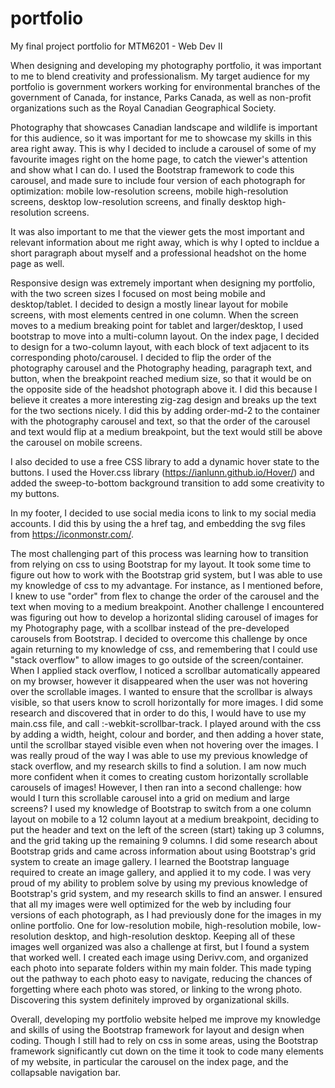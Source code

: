 # portfolio
My final project portfolio for MTM6201 - Web Dev II

When designing and developing my photography portfolio, it was important to me to blend creativity and professionalism. My target audience for my portfolio is government workers working for environmental branches of the government of Canada, for instance, Parks Canada, as well as non-profit organizations such as the Royal Canadian Geographical Society. 

Photography that showcases Canadian landscape and wildlife is important for this audience, so it was important for me to showcase my skills in this area right away. This is why I decided to include a carousel of some of my favourite images right on the home page, to catch the viewer's attention and show what I can do. I used the Bootstrap framework to code this carousel, and made sure to include four version of each photograph for optimization: mobile low-resolution screens, mobile high-resolution screens, desktop low-resolution screens, and finally desktop high-resolution screens. 

It was also important to me that the viewer gets the most important and relevant information about me right away, which is why I opted to incldue a short paragraph about myself and a professional headshot on the home page as well. 

Responsive design was extremely important when designing my portfolio, with the two screen sizes I focused on most being mobile and desktop/tablet. I decided to design a mostly linear layout for mobile screens, with most elements centred in one column. When the screen moves to a medium breaking point for tablet and larger/desktop, I used bootstrap to move into a multi-column layout. On the index page, I decided to design for a two-column layout, with each block of text adjacent to its corresponding photo/carousel. I decided to flip the order of the photography carousel and the Photography heading, paragraph text, and button, when the breakpoint reached medium size, so that it would be on the opposite side of the headshot photograph above it. I did this because I believe it creates a more interesting zig-zag design and breaks up the text for the two sections nicely. I did this by adding order-md-2 to the container with the photography carousel and text, so that the order of the carousel and text would flip at a medium breakpoint, but the text would still be above the carousel on mobile screens. 

I also decided to use a free CSS library to add a dynamic hover state to the buttons. I used the Hover.css library (https://ianlunn.github.io/Hover/) and added the sweep-to-bottom background transition to add some creativity to my buttons.

In my footer, I decided to use social media icons to link to my social media accounts. I did this by using the a href tag, and embedding the svg files from https://iconmonstr.com/. 

The most challenging part of this process was learning how to transition from relying on css to using Bootstrap for my layout. It took some time to figure out how to work with the Bootstrap grid system, but I was able to use my knowledge of css to my advantage. For instance, as I mentioned before, I knew to use "order" from flex to change the order of the carousel and the text when moving to a medium breakpoint. Another challenge I encountered was figuring out how to develop a horizontal sliding carousel of images for my Photography page, with a scollbar instead of the pre-developed carousels from Bootstrap. I decided to overcome this challenge by once again returning to my knowledge of css, and remembering that I could use "stack overflow" to allow images to go outside of the screen/container. When I applied stack overflow, I noticed a scrollbar automatically appeared on my browser, however it disappeared when the user was not hovering over the scrollable images. I wanted to ensure that the scrollbar is always visible, so that users know to scroll horizontally for more images. I did some research and discovered that in order to do this, I would have to use my main.css file, and call :-webkit-scrollbar-track. I played around with the css by adding a width, height, colour and border, and then adding a hover state, until the scrollbar stayed visible even when not hovering over the images. I was really proud of the way I was able to use my previous knowledge of stack overflow, and my research skills to find a solution. I am now much more confident when it comes to creating custom horizontally scrollable carousels of images! However, I then ran into a second challenge: how would I turn this scrollable carousel into a grid on medium and large screens? I used my knowledge of Bootstrap to switch from a one column layout on mobile to a 12 column layout at a medium breakpoint, deciding to put the header and text on the left of the screen (start) taking up 3 columns, and the grid taking up the remaining 9 columns. I did some research about Bootstrap grids and came across information about using Bootstrap's grid system to create an image gallery. I learned the Bootstrap language required to create an image gallery, and applied it to my code. I was very proud of my ability to problem solve by using my previous knowledge of Bootstrap's grid system, and my research skills to find an answer. I ensured that all my images were well optimized for the web by including four versions of each photograph, as I had previously done for the images in my online portfolio. One for low-resolution mobile, high-resolution mobile, low-resolution desktop, and high-resolution desktop. Keeping all of these images well organized was also a challenge at first, but I found a system that worked well. I created each image using Derivv.com, and organized each photo into separate folders within my main folder. This made typing out the pathway to each photo easy to navigate, reducing the chances of forgetting where each photo was stored, or linking to the wrong photo. Discovering this system definitely improved by organizational skills.

Overall, developing my portfolio website helped me improve my knowledge and skills of using the Bootstrap framework for layout and design when coding. Though I still had to rely on css in some areas, using the Bootstrap framework significantly cut down on the time it took to code many elements of my website, in particular the carousel on the index page, and the collapsable navigation bar. 